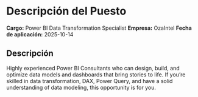 # Descripción del Puesto

**Cargo:** Power BI Data Transformation Specialist
**Empresa:** OzaIntel
**Fecha de aplicación:** 2025-10-14

## Descripción

Highly experienced Power BI Consultants who can design, build, and optimize data models and dashboards that bring stories to life.
If you’re skilled in data transformation, DAX, Power Query, and have a solid understanding of data modeling, this opportunity is for you.

